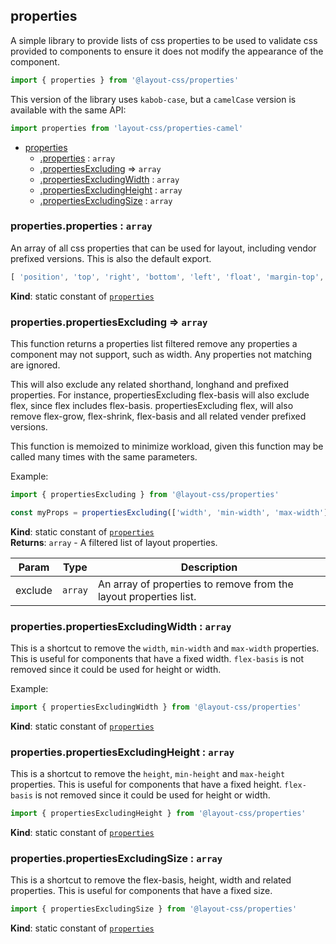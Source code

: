 <a name="module_properties"></a>

## properties
A simple library to provide lists of css properties to be used to
validate css provided to components to ensure it does not modify the
appearance of the component.
```js
import { properties } from '@layout-css/properties'
```
This version of the library uses `kabob-case`, but a `camelCase` version
is available with the same API:
```js
import properties from 'layout-css/properties-camel'
```


* [properties](#module_properties)
    * [.properties](#module_properties.properties) : <code>array</code>
    * [.propertiesExcluding](#module_properties.propertiesExcluding) ⇒ <code>array</code>
    * [.propertiesExcludingWidth](#module_properties.propertiesExcludingWidth) : <code>array</code>
    * [.propertiesExcludingHeight](#module_properties.propertiesExcludingHeight) : <code>array</code>
    * [.propertiesExcludingSize](#module_properties.propertiesExcludingSize) : <code>array</code>

<a name="module_properties.properties"></a>

### properties.properties : <code>array</code>
An array of all css properties that can be used for layout, including vendor
prefixed versions. This is also the default export.
```js
[ 'position', 'top', 'right', 'bottom', 'left', 'float', 'margin-top', ... ]
```

**Kind**: static constant of [<code>properties</code>](#module_properties)  
<a name="module_properties.propertiesExcluding"></a>

### properties.propertiesExcluding ⇒ <code>array</code>
This function returns a properties list filtered remove any properties a component may
not support, such as width. Any properties not matching are ignored.

This will also exclude any related shorthand,
longhand and prefixed properties. For instance, propertiesExcluding flex-basis will
also exclude flex, since flex includes flex-basis. propertiesExcluding flex, will also
remove flex-grow, flex-shrink, flex-basis and all related vender prefixed
versions.

This function is memoized to minimize workload, given this function may be
called many times with the same parameters.

Example:
```js
import { propertiesExcluding } from '@layout-css/properties'

const myProps = propertiesExcluding(['width', 'min-width', 'max-width']);
```

**Kind**: static constant of [<code>properties</code>](#module_properties)  
**Returns**: <code>array</code> - A filtered list of layout properties.  

| Param | Type | Description |
| --- | --- | --- |
| exclude | <code>array</code> | An array of properties to remove from the layout properties list. |

<a name="module_properties.propertiesExcludingWidth"></a>

### properties.propertiesExcludingWidth : <code>array</code>
This is a shortcut to remove the `width`, `min-width` and `max-width` properties.
This is useful for components that have a fixed width. `flex-basis` is not
removed since it could be used for height or width.

 Example:
```js
import { propertiesExcludingWidth } from '@layout-css/properties'
```

**Kind**: static constant of [<code>properties</code>](#module_properties)  
<a name="module_properties.propertiesExcludingHeight"></a>

### properties.propertiesExcludingHeight : <code>array</code>
This is a shortcut to remove the `height`, `min-height` and `max-height` properties.
This is useful for components that have a fixed height. `flex-basis` is not
removed since it could be used for height or width.

```js
import { propertiesExcludingHeight } from '@layout-css/properties'
```

**Kind**: static constant of [<code>properties</code>](#module_properties)  
<a name="module_properties.propertiesExcludingSize"></a>

### properties.propertiesExcludingSize : <code>array</code>
This is a shortcut to remove the flex-basis, height, width and related properties.
This is useful for components that have a fixed size.

```js
import { propertiesExcludingSize } from '@layout-css/properties'
```

**Kind**: static constant of [<code>properties</code>](#module_properties)  
